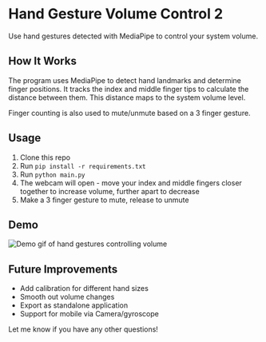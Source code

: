 # Hand Gesture Volume Control 2

Use hand gestures detected with MediaPipe to control your system volume.

## How It Works

The program uses MediaPipe to detect hand landmarks and determine finger positions. It tracks the index and middle finger tips to calculate the distance between them. This distance maps to the system volume level.

Finger counting is also used to mute/unmute based on a 3 finger gesture.

## Usage

1. Clone this repo
2. Run `pip install -r requirements.txt` 
3. Run `python main.py`
4. The webcam will open - move your index and middle fingers closer together to increase volume, further apart to decrease
5. Make a 3 finger gesture to mute, release to unmute

## Demo

![Demo gif of hand gestures controlling volume](demo.gif)

## Future Improvements

- Add calibration for different hand sizes
- Smooth out volume changes  
- Export as standalone application
- Support for mobile via Camera/gyroscope

Let me know if you have any other questions!
